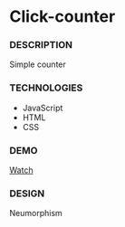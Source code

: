 # Click-counter

### DESCRIPTION

Simple counter 

### TECHNOLOGIES

- JavaScript
- HTML
- CSS

### DEMO

[Watch](https://deborodina.github.io/click-counter/)

### DESIGN

Neumorphism
